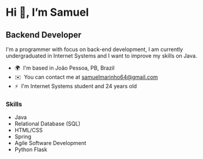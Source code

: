 # Hi 👋, I’m Samuel

## Backend Developer

I'm a programmer with focus on back-end development, I am currently undergraduated in Internet Systems and I want to improve my skills on Java.

- 🌍  I'm based in João Pessoa, PB, Brazil
- ✉️  You can contact me at [samuelmarinho64@gmail.com](mailto:samuelmarinho64@gmail.com)
- ⚡  I'm Internet Systems student and 24 years old

### Skills

- Java
- Relational Database (SQL)
- HTML/CSS
- Spring
- Agile Software Development
- Python Flask

<!---
samuel-marinho/samuel-marinho is a ✨ special ✨ repository because its `README.md` (this file) appears on your GitHub profile.
You can click the Preview link to take a look at your changes.
--->
